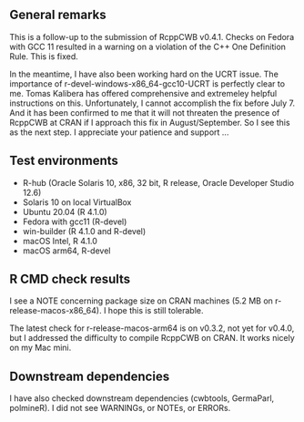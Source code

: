 ## General remarks

This is a follow-up to the submission of RcppCWB v0.4.1. Checks on Fedora with GCC 11 resulted in a warning on a violation of the C++ One Definition Rule. This is fixed.

In the meantime, I have also been working hard on the UCRT issue. The importance of r-devel-windows-x86_64-gcc10-UCRT is perfectly clear to me. Tomas Kalibera has offered comprehensive and extremeley helpful instructions on this. Unfortunately, I cannot accomplish the fix before July 7. And it has been confirmed to me that it will not threaten the presence of RcppCWB at CRAN if I approach this fix in August/September. So I see this as the next step. I appreciate your patience and support ...


## Test environments

* R-hub (Oracle Solaris 10, x86, 32 bit, R release, Oracle Developer Studio 12.6)
* Solaris 10 on local VirtualBox
* Ubuntu 20.04 (R 4.1.0)
* Fedora with gcc11 (R-devel)
* win-builder (R 4.1.0 and R-devel)
* macOS Intel, R 4.1.0
* macOS arm64, R-devel


## R CMD check results

I see a NOTE concerning package size on CRAN machines (5.2 MB on r-release-macos-x86_64). I hope this is still tolerable. 

The latest check for r-release-macos-arm64 is on v0.3.2, not yet for v0.4.0, but I addressed the difficulty to compile RcppCWB on CRAN. It works nicely on my Mac mini.


## Downstream dependencies

I have also checked downstream dependencies (cwbtools, GermaParl, polmineR). I did not see WARNINGs, or NOTEs, or ERRORs.
